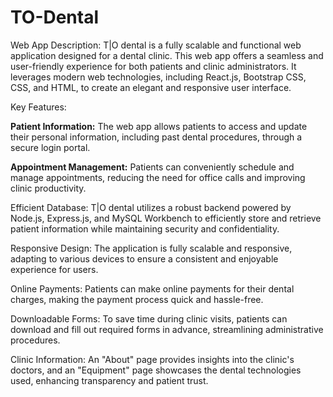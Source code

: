 # TO-Dental

Web App Description:
T|O dental is a fully scalable and functional web application designed for a dental clinic. This web app offers a seamless and user-friendly experience for both patients and clinic administrators. It leverages modern web technologies, including React.js, Bootstrap CSS, CSS, and HTML, to create an elegant and responsive user interface.

Key Features:

**Patient Information:** The web app allows patients to access and update their personal information, including past dental procedures, through a secure login portal.

__Appointment Management:__ Patients can conveniently schedule and manage appointments, reducing the need for office calls and improving clinic productivity.

Efficient Database: T|O dental utilizes a robust backend powered by Node.js, Express.js, and MySQL Workbench to efficiently store and retrieve patient information while maintaining security and confidentiality.

Responsive Design: The application is fully scalable and responsive, adapting to various devices to ensure a consistent and enjoyable experience for users.

Online Payments: Patients can make online payments for their dental charges, making the payment process quick and hassle-free.

Downloadable Forms: To save time during clinic visits, patients can download and fill out required forms in advance, streamlining administrative procedures.

Clinic Information: An "About" page provides insights into the clinic's doctors, and an "Equipment" page showcases the dental technologies used, enhancing transparency and patient trust.

